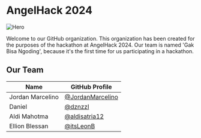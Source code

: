# AngelHack 2024

![Hero](https://i.pinimg.com/originals/66/1b/2a/661b2a417570e9dbb7878ed2844ab124.gif)

Welcome to our GitHub organization. This organization has been created for the purposes of the hackathon at AngelHack 2024. Our team is named 'Gak Bisa Ngoding', because it's the first time for us participating in a hackathon.

## Our Team

| Name             | GitHub Profile                                         |
| ---------------- | ------------------------------------------------------ |
| Jordan Marcelino | [@JordanMarcelino](https://github.com/JordanMarcelino) |
| Daniel           | [@dznzzl](https://github.com/dznzzl)                   |
| Aldi Mahotma     | [@aldisatria12](https://github.com/aldisatria12)       |
| Ellion Blessan   | [@itsLeonB](https://github.com/itsLeonB)               |
